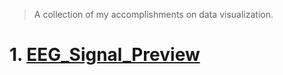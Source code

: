 
> A collection of my accomplishments on data visualization.

# 1. [EEG_Signal_Preview](/EEG_Signal_Preview/EEG_Signal_Preview.ipynb)

